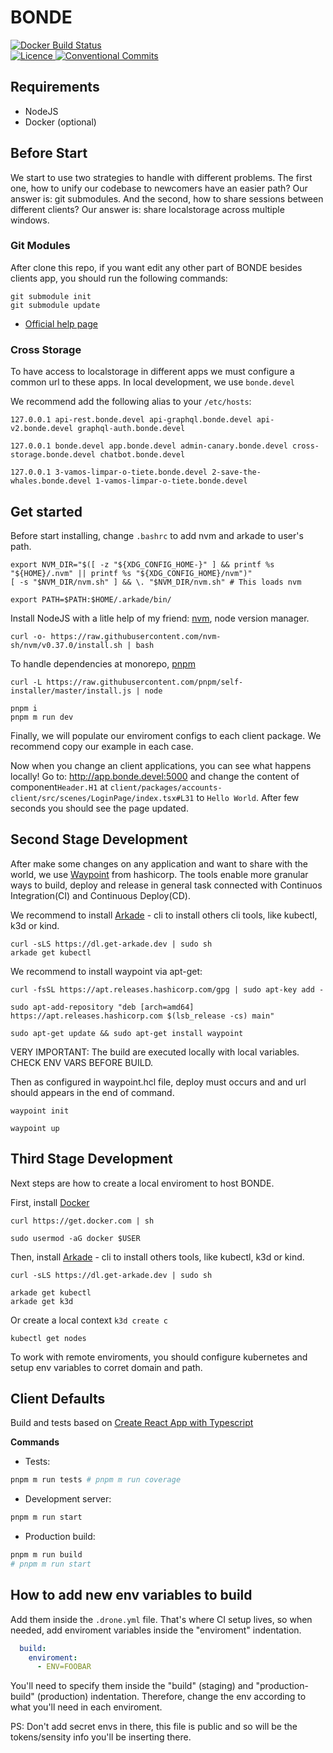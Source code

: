 # BONDE

<p>
  <a href="https://hub.docker.com/r/nossas/bonde-client/builds">
    <img
      alt="Docker Build Status"
      src="https://img.shields.io/docker/build/nossas/bonde-client.svg"
    />
  </a>
  <br />
  <a href="https://github.com/nossas/bonde-client/blob/master/LICENSE">
    <img
      alt="Licence"
      src="https://img.shields.io/github/license/nossas/bonde-client.svg"
    />
  </a>
  <a href="https://conventionalcommits.org">
    <img
      alt="Conventional Commits"
      src="https://img.shields.io/badge/Conventional%20Commits-1.0.0--beta.1-brightgreen.svg"
    />
  </a>
</p>

## Requirements

* NodeJS
* Docker (optional)

## Before Start

We start to use two strategies to handle with different problems. The first one, how to unify our codebase to newcomers have an easier path? Our answer is: git submodules. And the second, how to share sessions between different clients? Our answer is: share localstorage across multiple windows.

### Git Modules

After clone this repo, if you want edit any other part of BONDE besides clients app, you should run the following commands:

```
git submodule init
git submodule update
```

* [Official help page](https://git-scm.com/book/en/v2/Git-Tools-Submodules)


### Cross Storage

To have access to localstorage in different apps we must configure a common url to these apps. In local development, we use ```bonde.devel```

We recommend add the following alias to your ```/etc/hosts```:

```
127.0.0.1 api-rest.bonde.devel api-graphql.bonde.devel api-v2.bonde.devel graphql-auth.bonde.devel

127.0.0.1 bonde.devel app.bonde.devel admin-canary.bonde.devel cross-storage.bonde.devel chatbot.bonde.devel

127.0.0.1 3-vamos-limpar-o-tiete.bonde.devel 2-save-the-whales.bonde.devel 1-vamos-limpar-o-tiete.bonde.devel
```

## Get started

Before start installing, change ```.bashrc``` to add nvm and arkade to user's path.

```
export NVM_DIR="$([ -z "${XDG_CONFIG_HOME-}" ] && printf %s "${HOME}/.nvm" || printf %s "${XDG_CONFIG_HOME}/nvm")"
[ -s "$NVM_DIR/nvm.sh" ] && \. "$NVM_DIR/nvm.sh" # This loads nvm

export PATH=$PATH:$HOME/.arkade/bin/
```

Install NodeJS with a litle help of my friend: [nvm](https://github.com/nvm-sh/nvm), node version manager.

```
curl -o- https://raw.githubusercontent.com/nvm-sh/nvm/v0.37.0/install.sh | bash
```

To handle dependencies at monorepo, [pnpm](https://github.com/pnpm/pnpm)

```
curl -L https://raw.githubusercontent.com/pnpm/self-installer/master/install.js | node
```


```
pnpm i
pnpm m run dev
```

Finally, we will populate our enviroment configs to each client package. We recommend copy our example in each case.

Now when you change an client applications, you can see what happens locally! Go to: http://app.bonde.devel:5000 and change the content of component```Header.H1``` at ```client/packages/accounts-client/src/scenes/LoginPage/index.tsx#L31``` to ```Hello World```. After few seconds you should see the page updated.


## Second Stage Development

After make some changes on any application and want to share with the world, we use  [Waypoint](https://github.com/hashicorp/waypoint/
) from hashicorp. The tools enable more granular ways to build, deploy and release in general task connected with Continuos Integration(CI) and Continuous Deploy(CD).

We recommend to install [Arkade](https://github.com/alexellis/arkade) - cli to install others cli tools, like kubectl, k3d or kind.


```
curl -sLS https://dl.get-arkade.dev | sudo sh
arkade get kubectl
```

We recommend to install waypoint via apt-get:

```
curl -fsSL https://apt.releases.hashicorp.com/gpg | sudo apt-key add -

sudo apt-add-repository "deb [arch=amd64] https://apt.releases.hashicorp.com $(lsb_release -cs) main"

sudo apt-get update && sudo apt-get install waypoint
```

VERY IMPORTANT: The build are executed locally with local variables. CHECK ENV VARS BEFORE BUILD.

Then as configured in waypoint.hcl file, deploy must occurs and and url should appears in the end of command.


```
waypoint init

waypoint up
```

## Third Stage Development

Next steps are how to create a local enviroment to host BONDE.

First, install [Docker](https://docker.com)

```
curl https://get.docker.com | sh

sudo usermod -aG docker $USER
```

Then, install [Arkade](https://github.com/alexellis/arkade) - cli to install others tools, like kubectl, k3d or kind.


```
curl -sLS https://dl.get-arkade.dev | sudo sh
```

```
arkade get kubectl
arkade get k3d
```

Or create a local context ```k3d create c```

```
kubectl get nodes
```

To work with remote enviroments, you should configure kubernetes and setup env variables to corret domain and path.

## Client Defaults

Build and tests based on [Create React App with Typescript](https://create-react-app.dev/)

**Commands**

- Tests:

```sh
pnpm m run tests # pnpm m run coverage
```

- Development server:

```sh
pnpm m run start
```

- Production build:

```sh
pnpm m run build
# pnpm m run start
```


## How to add new env variables to build

Add them inside the `.drone.yml` file. That's where  CI setup lives, so when needed, add enviroment variables inside the "enviroment" indentation.

```yml
  build:
    enviroment: 
      - ENV=FOOBAR
```

You'll need to specify them inside the "build" (staging) and "production-build" (production) indentation. Therefore, change the env according to what you'll need in each enviroment.

PS: Don't add secret envs in there, this file is public and so will be the tokens/sensity info you'll be inserting there.
